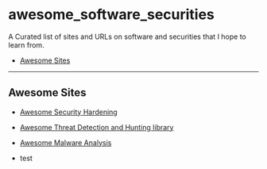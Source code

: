 # awesome_software_securities
A Curated list of sites and URLs on software and securities that I hope to learn from.

- [Awesome Sites](#awesome-sites)


---

## Awesome Sites

* [Awesome Security Hardening](https://github.com/decalage2/awesome-security-hardening)
* [Awesome Threat Detection and Hunting library](https://github.com/threat-hunting/awesome_Threat-Hunting)
* [Awesome Malware Analysis](https://github.com/hslatman/awesome-malware-analysis)

* test



